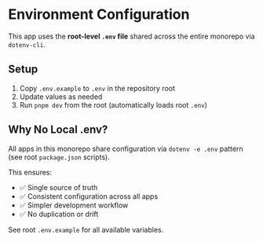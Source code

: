 # Environment Configuration

This app uses the **root-level `.env` file** shared across the entire monorepo via `dotenv-cli`.

## Setup

1. Copy `.env.example` to `.env` in the repository root
2. Update values as needed
3. Run `pnpm dev` from the root (automatically loads root `.env`)

## Why No Local .env?

All apps in this monorepo share configuration via `dotenv -e .env` pattern (see root `package.json` scripts).

This ensures:
- ✅ Single source of truth
- ✅ Consistent configuration across all apps
- ✅ Simpler development workflow
- ✅ No duplication or drift

See root `.env.example` for all available variables.
